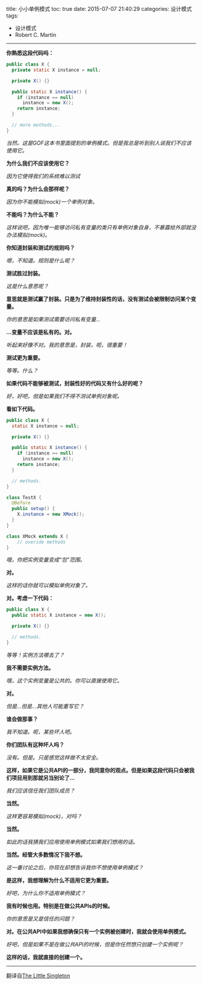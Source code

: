 title: 小小单例模式
toc: true
date: 2015-07-07 21:40:29
categories: 设计模式
tags: 
  - 设计模式
  - Robert C. Martin
  
---

**你熟悉这段代码吗：**

```java
public class X {
  private static X instance = null;

  private X() {}

  public static X instance() {
    if (instance == null)
      instance = new X();
    return instance;
  }

  // more methods...
}
```
*当然。这是GOF这本书里面提到的单例模式。但是我总是听到别人说我们不应该使用它。*

**为什么我们不应该使用它？**

*因为它使得我们的系统难以测试*

**真的吗？为什么会那样呢？**

*因为你不能模拟(mock)一个单例对象。*

**不能吗？为什么不能？**

*这样说吧，因为唯一能够访问私有变量的类只有单例对象自身，不暴露给外部就没办法模拟(mock)。*

<!-- more -->

**你知道封装和测试的规则吗？**

*嗯，不知道。规则是什么呢？*

**测试胜过封装。**

*这是什么意思呢？*

**意思就是测试赢了封装。只是为了维持封装性的话，没有测试会被限制访问某个变量。**

*你的意思是如果测试需要访问私有变量...*

**...变量不应该是私有的。对。**

*听起来好像不对。我的意思是，封装，呃，很重要！*

**测试更为重要。**

*等等。什么？*

**如果代码不能够被测试，封装性好的代码又有什么好的呢？**

*好，好吧，但是如果我们不得不测试单例对象呢。*

**看如下代码。**

```java
public class X {
  static X instance = null;

  private X() {}

  public static X instance() {
    if (instance == null)
      instance = new X();
    return instance;
  }

  // methods.
}

class TestX {
  @Before
  public setup() {
    X.instance = new XMock();   
  }
}

class XMock extends X {
    // overide methods
}
```

*哦，你把实例变量变成“包”范围。*

**对。**

*这样的话你就可以模拟单例对象了。*

**对。考虑一下代码：**

```java
public class X {
  public static X instance = new X();

  private X() {}

  // methods.
}
```

*等等！实例方法哪去了？*

**我不需要实例方法。**

*哦，这个实例变量是公共的。你可以直接使用它。*

**对。**

*但是...但是...其他人可能重写它？*

**谁会做那事？**

*我不知道。呃，某些坏人吧。*

**你们团队有这种坏人吗？**

*没有。但是。只是感觉这样做不太安全。*

**这样，如果它是公共API的一部分，我同意你的观点。但是如果这段代码只会被我们项目用到那就另当别论了...**

*我们应该信任我们团队成员？*

**当然。**

*这样更容易模拟(mock)，对吗？*

**当然。**

*如此的话我猜我们应用使用单例模式如果我们想用的话。*

**当然。经管大多数情况下我不想。**

*这一番讨论之后，你现在却想告诉我你不想使用单例模式？*

**是这样，我想理解为什么不适用它更为重要。**

*好吧，为什么你不适用单例模式？*

**我有时候也用。特别是在做公共APIs的时候。**

*你的意思是又是信任的问题？*

**对。在公共API中如果我想确保只有一个实例被创建时，我就会使用单例模式。**

*好吧，但是如果不是在做公共API的时候，但是你任然想只创建一个实例呢？*

**这样的话，我就直接的创建一个。**

---

翻译自[The Little Singleton](http://blog.cleancoder.com/uncle-bob/2015/07/01/TheLittleSingleton.html)